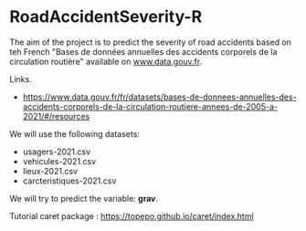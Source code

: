 # RoadAccidentSeverity-R

The aim of the project is to predict the severity of road accidents based on teh French "Bases de données annuelles des accidents corporels de la circulation routière" available on www.data.gouv.fr.  
  
Links.
* https://www.data.gouv.fr/fr/datasets/bases-de-donnees-annuelles-des-accidents-corporels-de-la-circulation-routiere-annees-de-2005-a-2021/#/resources  

We will use the following datasets:
* usagers-2021.csv
* vehicules-2021.csv
* lieux-2021.csv
* carcteristiques-2021.csv

We will try to predict the variable: **grav**.


Tutorial caret package : https://topepo.github.io/caret/index.html
